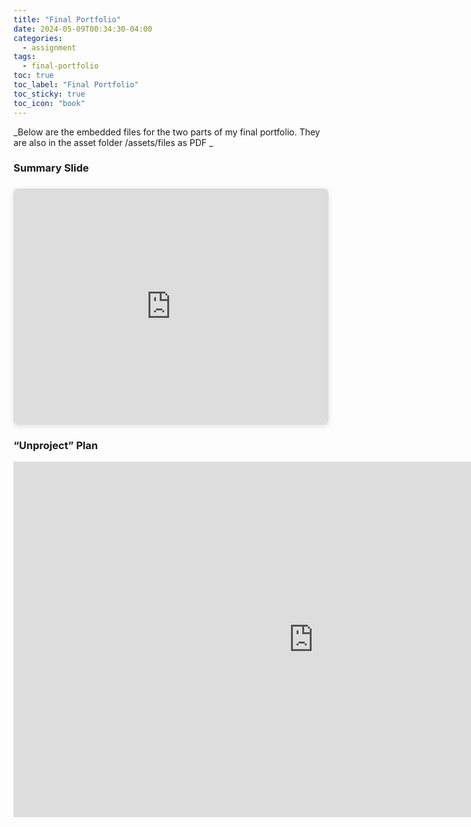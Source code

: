 ```yaml
---
title: "Final Portfolio"
date: 2024-05-09T00:34:30-04:00
categories:
  - assignment
tags:
  - final-portfolio
toc: true
toc_label: "Final Portfolio"
toc_sticky: true
toc_icon: "book"
---
```


_Below are the embedded files for the two parts of my final portfolio. They are also in the asset folder /assets/files as PDF _

### Summary Slide

<div style="position: relative; width: 100%; height: 0; padding-top: 75.0000%;
 padding-bottom: 0; box-shadow: 0 2px 8px 0 rgba(63,69,81,0.16); margin-top: 1.6em; margin-bottom: 0.9em; overflow: hidden;
 border-radius: 8px; will-change: transform;">
  <iframe loading="lazy" style="position: absolute; width: 100%; height: 100%; top: 0; left: 0; border: none; padding: 0;margin: 0;"
    src="https:&#x2F;&#x2F;www.canva.com&#x2F;design&#x2F;DAGE2lnBcYs&#x2F;6eDbVcOsR3Q9qaEtToqu4A&#x2F;view?embed" allowfullscreen="allowfullscreen" allow="fullscreen">
  </iframe>
</div>

### “Unproject” Plan

<iframe src="https://docs.google.com/presentation/d/e/2PACX-1vTNY1kmkd8bF6JzSzaBmVLntH1qxy2-pQkJqGLhVU75PRTd7QRupzvzzsMAsjNuXc2mkJxnrN37nM5i/embed?start=false&loop=false&delayms=3000" frameborder="0" width="960" height="569" allowfullscreen="true" mozallowfullscreen="true" webkitallowfullscreen="true"></iframe>
